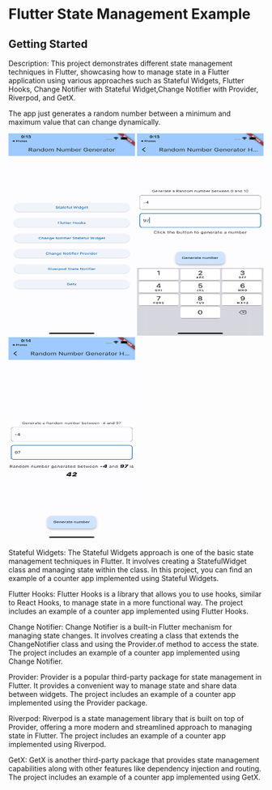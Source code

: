# Flutter State Management Example



## Getting Started

Description:
This project demonstrates different state management techniques in Flutter, showcasing how to manage state in a Flutter application using various approaches such as Stateful Widgets, Flutter Hooks, Change Notifier with Stateful Widget,Change Notifier with Provider, Riverpod, and GetX.

The app just generates a random number between a minimum and maximum value that can change dynamically.

<img src="/assets/selector_page.png"  width="250" height="400"> <img src="/assets/min_max_input.png"  width="250" height="400">  <img src="/assets/random_number.png"  width="250" height="400"> 

Stateful Widgets:
The Stateful Widgets approach is one of the basic state management techniques in Flutter. It involves creating a StatefulWidget class and managing state within the class. In this project, you can find an example of a counter app implemented using Stateful Widgets.

Flutter Hooks:
Flutter Hooks is a library that allows you to use hooks, similar to React Hooks, to manage state in a more functional way. The project includes an example of a counter app implemented using Flutter Hooks.

Change Notifier:
Change Notifier is a built-in Flutter mechanism for managing state changes. It involves creating a class that extends the ChangeNotifier class and using the Provider.of method to access the state. The project includes an example of a counter app implemented using Change Notifier.

Provider:
Provider is a popular third-party package for state management in Flutter. It provides a convenient way to manage state and share data between widgets. The project includes an example of a counter app implemented using the Provider package.

Riverpod:
Riverpod is a state management library that is built on top of Provider, offering a more modern and streamlined approach to managing state in Flutter. The project includes an example of a counter app implemented using Riverpod.

GetX:
GetX is another third-party package that provides state management capabilities along with other features like dependency injection and routing. The project includes an example of a counter app implemented using GetX.

